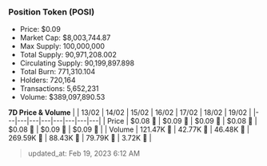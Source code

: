 
  ### Position Token (POSI)
  - Price: $0.09
  - Market Cap: $8,003,744.87
  - Max Supply: 100,000,000
  - Total Supply: 90,971,208.002
  - Circulating Supply: 90,199,897.898
  - Total Burn: 771,310.104
  - Holders: 720,164
  - Transactions: 5,652,231
  - Volume: $389,097,890.53

  **7D Price & Volume**
  | | 13&#x2F;02 | 14&#x2F;02 | 15&#x2F;02 | 16&#x2F;02 | 17&#x2F;02 | 18&#x2F;02 | 19&#x2F;02 |
  |---|---|---|---|---|---|---|---|
  | Price | $0.08 🔻 | $0.09 🚀 | $0.09 🚀 | $0.08 🔻 | $0.08 🚀 | $0.09 🚀 | $0.09 🚀 |
  | Volume | 121.47K 🚀 | 42.77K 🔻 | 46.48K 🚀 | 269.59K 🚀 | 88.43K 🔻 | 79.79K 🔻 | 3.72K 🔻 |

  > updated_at: Feb 19, 2023 6:12 AM
